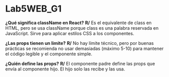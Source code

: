# Lab5WEB_G1
**¿Qué significa className en React?**
**R/** Es el equivalente de class en HTML, pero se usa className porque class es una palabra reservada en JavaScript. Sirve para aplicar estilos CSS a los componentes.

**¿Las props tienen un limite?**
**R/** No hay límite técnico, pero por buenas prácticas se recomienda no usar demasiadas (máximo 5-10) para mantener el código legible y el componente simple.

**¿Quién define las props?**
**R/**  El componente padre define las props que envía al componente hijo. El hijo solo las recibe y las usa.
